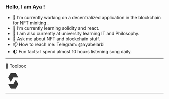 ### Hello, I am Aya ! 

- 🔭 I’m currently working on a decentralized application in the blockchain for NFT miniting . 
- 🌱 I’m currently learning solidity and react. 
- 🌱 I am also currently at university learning IT and Philosophy. 
- 💬 Ask me about NFT and blockchain stuff. 
- 📫 How to reach me: Telegram: @ayabelarbi
- 🌓 Fun facts: I spend almost 10 hours listening song daily. 

---

🧰 Toolbox

<svg alt="Solidity Logo" width="50" height="50" viewBox="0 0 128 128" xmlns="http://www.w3.org/2000/svg" fill="#383838"><path d="M43.322 0L22.756 36.576l20.566 36.561 20.564-36.561h41.143L84.465 0H43.322zm41.342 54.863L64.1 91.424H22.955L43.519 128h41.145l20.58-36.576-20.58-36.561z"/></svg>




---
